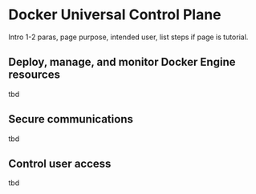 <!--[metadata]>
+++
title ="Universal Control Plane"
description="Docker Universal Control Plane"
[menu.main]
identifier="mn_ucp"
+++
<![end-metadata]-->

# Docker Universal Control Plane

Intro 1-2 paras, page purpose, intended user, list steps if page is tutorial.

## Deploy, manage, and monitor Docker Engine resources

tbd

## Secure communications

tbd

## Control user access

tbd
